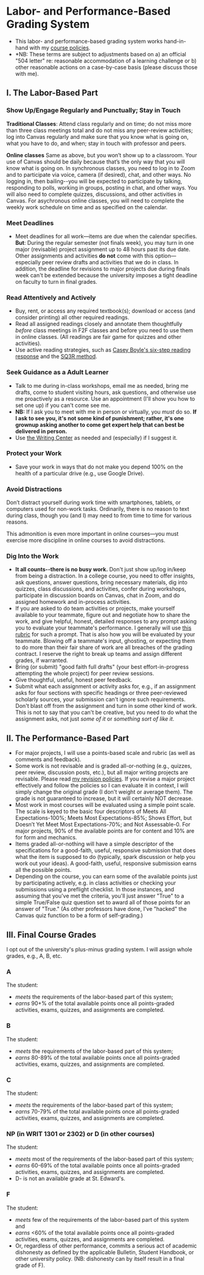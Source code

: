 # Labor- and Performance-Based Grading System 
- This labor- and performance-based grading system works hand-in-hand with my [course policies](http://drewloewe.net/policies/).
- *NB: These terms are subject to adjustments based on a) an official "504 letter" re: reasonable accommodation of a learning challenge or b) other reasonable actions on a case-by-case basis (please discuss those with me).
## I. The Labor-Based Part
### Show Up/Engage Regularly and Punctually; Stay in Touch

**Traditional Classes**: Attend class regularly and on time; do not miss more than three class meetings total and do not miss any peer-review activities; log into Canvas regularly and make sure that you know what is going on, what you have to do, and when; stay in touch with professor and peers.

**Online classes** Same as above, but you won’t show up to a classroom. Your use of Canvas should be daily because that’s the only way that you will know what is going on. In synchronous classes, you need to log in to Zoom and to participate via voice, camera (if desired), chat, and other ways. No logging in, then bailing--you will be expected to participate by talking, responding to polls, working in groups, posting in chat, and other ways. You will also need to complete quizzes, discussions, and other activities in Canvas. For asychronous online classes, you will need to complete the weekly work schedule on time and as specified on the calendar.

### Meet Deadlines
- Meet deadlines for all work—items are due when the calendar specifies. **But**: During the regular semester (not finals week), you may turn in one major (revisable) project assignment up to 48 hours past its due date. Other assignments and activities **do not** come with this option—especially peer review drafts and activities that we do in class. In addition, the deadline for revisions to major projects due during finals week can't be extended because the university imposes a tight deadline on faculty to turn in final grades.

### Read Attentively and Actively
-	Buy, rent, or access any required textbook(s); download or access (and consider printing) all other required readings.
-	Read all assigned readings closely and annotate them thoughtfully *before* class meetings in F2F classes and before you need to use them in online classes. (All readings are fair game for quizzes and other activities).
-	Use active reading strategies, such as [Casey Boyle's six-step reading response](https://docs.google.com/document/d/1z1t_ft-HqFO9pK-LQtaASnyqmfh9kbnc6Mp2LzYKjNE/edit?usp=sharing) and the [SQ3R method](https://docs.google.com/document/d/1UQpnr27g58ABgOJXQzTny8AD4V2TZGYebM2tKUVjzaM/edit?usp=sharing). 
### Seek Guidance as a Adult Learner
-	Talk to me during in-class workshops, email me as needed, bring me drafts, come to student visiting hours, ask questions, and otherwise use me proactively as a resource. Use an appointment (I'll show you how to set one up) if you can't come see me.
- **NB:** If I ask you to meet with me in person or virtually, you *must* do so. **If I ask to see you, it's not some kind of punishment; rather, it's one grownup asking another to come get expert help that can best be delivered in person.**
- Use [the Writing Center](https://www.stedwards.edu/writing-center) as needed and (especially) if I suggest it.
### Protect your Work
- Save your work in ways that do not make you depend 100% on the health of a particular drive (e.g., use Google Drive).
### Avoid Distractions 
Don’t distract yourself during work time with smartphones, tablets, or computers used for non-work tasks. Ordinarily, there is no reason to text during class, though you (and I) may need to from time to time for various reasons. 

This admonition is even more important in online courses—you must exercise more discipline in online courses to avoid distractions. 

### Dig Into the Work

-	**It all counts--there is no busy work.** Don't just show up/log in/keep from being a distraction. In a college course, you need to offer insights, ask questions, answer questions, bring necessary materials, dig into quizzes, class discussions, and activities, confer during workshops, participate in discussion boards on Canvas, chat in Zoom, and do assigned homework and in-process activities. 
-	If you are asked to do team activities or projects, make yourself available to your teammate, figure out and negotiate how to share the work, and give helpful, honest, detailed responses to any prompt asking you to evaluate your teammate's performance. I generally will use [this rubric](https://docs.google.com/document/d/1aTyt2w4UrBqES1jrlHlnNmxtjDqTShSJMAqli1H6sps/edit?usp=sharing) for such a prompt. That is also how you will be evaluated by your teammate. Blowing off a teammate's input, ghosting, or expecting them to do more than their fair share of work are all breaches of the grading contract. I reserve the right to break up teams and assign different grades, if warranted. 
-	Bring (or submit) "good faith full drafts" (your best effort-in-progress attempting the whole project) for peer review sessions. 
-	Give thoughtful, useful, honest peer feedback. 
-	Submit what each assignment or activity asks for, e.g., if an assignment asks for four sections with specific headings or three peer-reviewed scholarly sources, your submission can't ignore such requirements. Don't blast off from the assignment and turn in some other kind of work. This is not to say that you can't be creative, but you need to do what the assignment asks, not just *some of it* or *something sort of like it*.

## II. The Performance-Based Part

-  For major projects, I will use a points-based scale and rubric (as well as comments and feedback). 
- Some work is not revisable and is graded all-or-nothing (e.g., quizzes, peer review, discussion posts, etc.), but all major writing projects are revisable. Please read [my revision policies](http://drewloewe.net/policies/). If you revise a major project effectively and follow the policies so I can evaluate it in context, I will simply change the original grade (I don't weight or average them). The grade is not guaranteed to increase, but it will certainly NOT decrease.
- Most work in most courses will be evaluated using a simple point scale. The scale is keyed to the basic four descriptors of Meets All Expectations-100%; Meets Most Expectations-85%; Shows Effort, but Doesn’t Yet Meet Most Expectations-70%; and Not Assessable-0. For major projects, 90% of the available points are for content and 10% are for form and mechanics.
-  Items graded all-or-nothing will have a simple descriptor of the specifications for a good-faith, useful, responsive submission that does what the item is supposed to do (typically, spark discussion or help you work out your ideas). A good-faith, useful, responsive submission earns all the possible points.
-  Depending on the course, you can earn some of the available points just by participating actively, e.g. in class activities or checking your submissions using a preflight checklist. In those instances, and assuming that you've met the criteria, you'll just answer "True" to a simple True/False quiz question set to award all of those points for an answer of "True." (As other professors have done, I've "hacked" the Canvas quiz function to be a form of self-grading.)


## III. Final Course Grades

I opt out of the university's plus-minus grading system. I will assign whole grades, e.g., A, B, etc.

### A 
The student:
- _meets_ the requirements of the labor-based part of this system;
- _earns_ 90+% of the total available points once all points-graded activities, exams, quizzes, and assignments are completed.
###  B 
The student:
- _meets_ the requirements of the labor-based part of this system;
- _earns_ 80-89% of the total available points once all points-graded activities, exams, quizzes, and assignments are completed.
### C 
The student:
- _meets_ the requirements of the labor-based part of this system;
- _earns_ 70-79% of the total available points once all points-graded activities, exams, quizzes, and assignments are completed. 
###  NP (in WRIT 1301 or 2302) or D (in other courses) 
The student:
- _meets_ most of the requirements of the labor-based part of this system;
- _earns_ 60-69% of the total available points once all points-graded activities, exams, quizzes, and assignments are completed. 
- D- is not an available grade at St. Edward's.
### F
The student:
- _meets_ few of the requirements of the labor-based part of this system and
- _earns_ <60% of the total available points once all points-graded activities, exams, quizzes, and assignments are completed.
- Or, regardless of other performance, commits a serious act of academic dishonesty as defined by the applicable Bulletin, Student Handbook, or other university policy. (NB: dishonesty can by itself result in a final grade of F).





